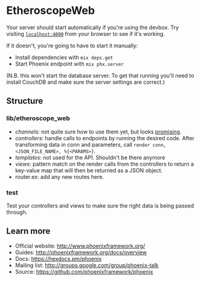 # EtheroscopeWeb

Your server should start automatically if you're using the devbox. Try visiting [`localhost:4000`](http://localhost:4000) from your browser to see if it's working.

If it doesn't, you're going to have to start it manually:
  * Install dependencies with `mix deps.get`
  * Start Phoenix endpoint with `mix phx.server`

(N.B. this won't start the database server. To get that running you'll need to install CouchDB and make sure the server settings are correct.)

## Structure

### lib/etheroscope_web

  * *channels*: not quite sure how to use them yet, but looks [promising](https://hexdocs.pm/phoenix/channels.html#content).
  * *controllers*: handle calls to endpoints by running the desired code. After transforming data in conn and parameters, call `render conn, <JSON_FILE_NAME>, %{<PARAMS>}`.
  * *templates*: not used for the API. Shouldn't be there anymore
  * *views*: pattern match on the render calls from the controllers to return a key-value map that will then be returned as a JSON object.
  * router.ex: add any new routes here.

### test

Test your controllers and views to make sure the right data is being passed through.

## Learn more
  * Official website: http://www.phoenixframework.org/
  * Guides: http://phoenixframework.org/docs/overview
  * Docs: https://hexdocs.pm/phoenix
  * Mailing list: http://groups.google.com/group/phoenix-talk
  * Source: https://github.com/phoenixframework/phoenix
